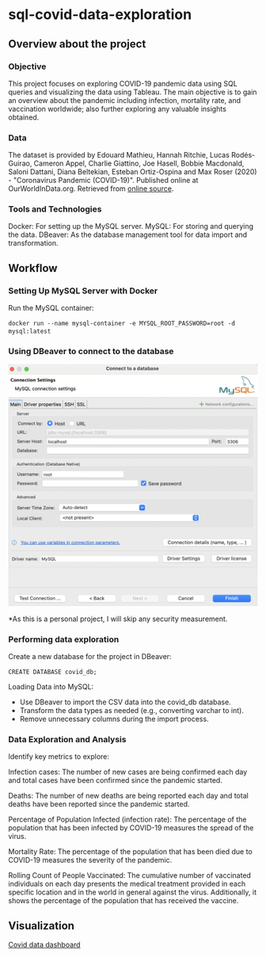 # sql-covid-data-exploration

## Overview about the project

### Objective

This project focuses on exploring COVID-19 pandemic data using SQL queries and visualizing the data using Tableau. The main objective is to gain an overview about the pandemic including infection, mortality rate, and vaccination worldwide; also further exploring any valuable insights obtained.

### Data

The dataset is provided by Edouard Mathieu, Hannah Ritchie, Lucas Rodés-Guirao, Cameron Appel, Charlie Giattino, Joe Hasell, Bobbie Macdonald, Saloni Dattani, Diana Beltekian, Esteban Ortiz-Ospina and Max Roser (2020) - "Coronavirus Pandemic (COVID-19)". Published online at OurWorldInData.org. Retrieved from [online source](https://ourworldindata.org/coronavirus).

### Tools and Technologies

Docker: For setting up the MySQL server.
MySQL: For storing and querying the data.
DBeaver: As the database management tool for data import and transformation.

## Workflow

### Setting Up MySQL Server with Docker

Run the MySQL container:

    docker run --name mysql-container -e MYSQL_ROOT_PASSWORD=root -d mysql:latest

### Using DBeaver to connect to the database

![connect to db screen](screenshots/dbeaver_connect_to_db_screen.png)

*As this is a personal project, I will skip any security measurement.

### Performing data exploration

Create a new database for the project in DBeaver:

    CREATE DATABASE covid_db;

Loading Data into MySQL:

* Use DBeaver to import the CSV data into the covid_db database.
* Transform the data types as needed (e.g., converting varchar to int).
* Remove unnecessary columns during the import process.

### Data Exploration and Analysis

Identify key metrics to explore:

Infection cases: The number of new cases are being confirmed each day and total cases have been confirmed since the pandemic started.

Deaths: The number of new deaths are being reported each day and total deaths have been reported since the pandemic started.

Percentage of Population Infected (infection rate): The percentage of the population that has been infected by COVID-19 measures the spread of the virus.

Mortality Rate: The percentage of the population that has been died due to COVID-19 measures the severity of the pandemic.

Rolling Count of People Vaccinated: The cumulative number of vaccinated individuals on each day presents the medical treatment provided in each specific location and in the world in general against the virus. Additionally, it shows the percentage of the population that has received the vaccine.

## Visualization

[Covid data dashboard](https://public.tableau.com/views/covid-data-dashboard_17164755424530/Dashboard1?:language=en-US&publish=yes&:sid=&:display_count=n&:origin=viz_share_link)

